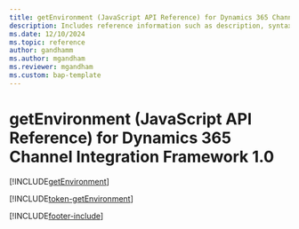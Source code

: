 ```yaml
---
title: getEnvironment (JavaScript API Reference) for Dynamics 365 Channel Integration Framework 1.0 
description: Includes reference information such as description, syntax, and parameters for the getEnvironment method in JavaScript API Reference for Channel Integration Framework 1.0. 
ms.date: 12/10/2024
ms.topic: reference
author: gandhamm
ms.author: mgandham
ms.reviewer: mgandham
ms.custom: bap-template 
---
```


# getEnvironment (JavaScript API Reference) for Dynamics 365 Channel Integration Framework 1.0

[!INCLUDE[getEnvironment](Includes/getEnvironment-description.md)]

[!INCLUDE[token-getEnvironment](../../../../shared/token-getEnvironment.md)]

[!INCLUDE[footer-include](../../../../../includes/footer-banner.md)]
